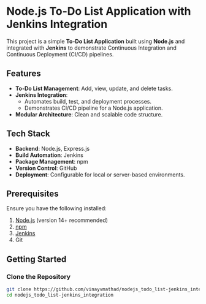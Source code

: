 # Node.js To-Do List Application with Jenkins Integration

This project is a simple **To-Do List Application** built using **Node.js** and integrated with **Jenkins** to demonstrate Continuous Integration and Continuous Deployment (CI/CD) pipelines.

## Features

- **To-Do List Management**: Add, view, update, and delete tasks.
- **Jenkins Integration**:
  - Automates build, test, and deployment processes.
  - Demonstrates CI/CD pipeline for a Node.js application.
- **Modular Architecture**: Clean and scalable code structure.

## Tech Stack

- **Backend**: Node.js, Express.js
- **Build Automation**: Jenkins
- **Package Management**: npm
- **Version Control**: GitHub
- **Deployment**: Configurable for local or server-based environments.

## Prerequisites

Ensure you have the following installed:

1. [Node.js](https://nodejs.org/) (version 14+ recommended)
2. [npm](https://www.npmjs.com/)
3. [Jenkins](https://www.jenkins.io/)
4. Git

## Getting Started

### Clone the Repository

```bash
git clone https://github.com/vinayvmathad/nodejs_todo_list-jenkins_integration.git
cd nodejs_todo_list-jenkins_integration
